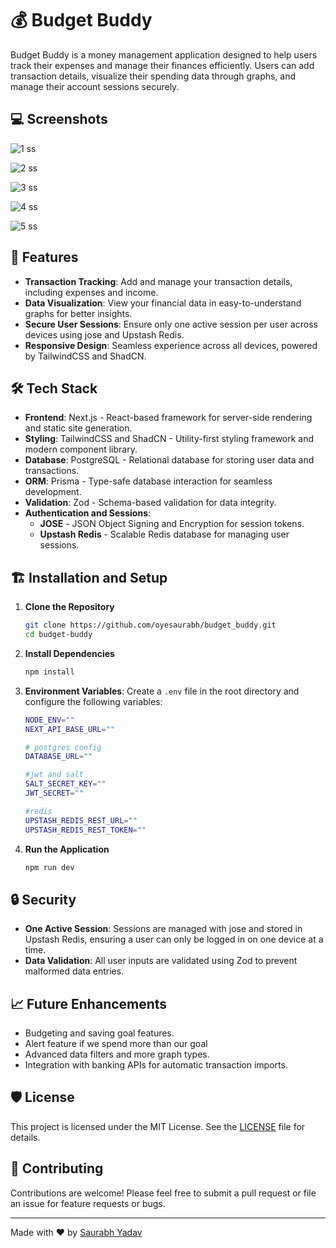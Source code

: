 # 💰 Budget Buddy

Budget Buddy is a money management application designed to help users track their expenses and manage their finances efficiently. Users can add transaction details, visualize their spending data through graphs, and manage their account sessions securely.

## 💻 Screenshots

![1 ss](https://github.com/user-attachments/assets/06a980bd-982b-4488-bb33-6b8acd3a8dd5)
<br>

![2 ss](https://github.com/user-attachments/assets/c44be634-fd8c-45a9-8db6-3e0c19b81b30)
<br>

![3 ss](https://github.com/user-attachments/assets/aa28759a-fbd2-482d-bd45-a806e67e271d)
<br>

![4 ss](https://github.com/user-attachments/assets/a9b6bb8c-237d-4e9f-9466-3175cb155350)
<br>

![5 ss](https://github.com/user-attachments/assets/546b2eed-052e-46fc-96a8-17eb8ef6b8f4)
<br>

## 🚀 Features

- **Transaction Tracking**: Add and manage your transaction details, including expenses and income.
- **Data Visualization**: View your financial data in easy-to-understand graphs for better insights.
- **Secure User Sessions**: Ensure only one active session per user across devices using jose and Upstash Redis.
- **Responsive Design**: Seamless experience across all devices, powered by TailwindCSS and ShadCN.

## 🛠️ Tech Stack

- **Frontend**: Next.js - React-based framework for server-side rendering and static site generation.
- **Styling**: TailwindCSS and ShadCN - Utility-first styling framework and modern component library.
- **Database**: PostgreSQL - Relational database for storing user data and transactions.
- **ORM**: Prisma - Type-safe database interaction for seamless development.
- **Validation**: Zod - Schema-based validation for data integrity.
- **Authentication and Sessions**:
  - **JOSE** - JSON Object Signing and Encryption for session tokens.
  - **Upstash Redis** - Scalable Redis database for managing user sessions.

## 🏗️ Installation and Setup

1. **Clone the Repository**
   ```bash
   git clone https://github.com/oyesaurabh/budget_buddy.git
   cd budget-buddy
   ```
2. **Install Dependencies**
   ```bash
   npm install
   ```
3. **Environment Variables**: Create a `.env` file in the root directory and configure the following variables:

   ```bash
   NODE_ENV=""
   NEXT_API_BASE_URL=""

   # postgres config
   DATABASE_URL=""

   #jwt and salt
   SALT_SECRET_KEY=""
   JWT_SECRET=""

   #redis
   UPSTASH_REDIS_REST_URL=""
   UPSTASH_REDIS_REST_TOKEN=""
   ```

4. **Run the Application**
   ```bash
   npm run dev
   ```

## 🔒 Security

- **One Active Session**: Sessions are managed with jose and stored in Upstash Redis, ensuring a user can only be logged in on one device at a time.
- **Data Validation**: All user inputs are validated using Zod to prevent malformed data entries.

## 📈 Future Enhancements

- Budgeting and saving goal features.
- Alert feature if we spend more than our goal
- Advanced data filters and more graph types.
- Integration with banking APIs for automatic transaction imports.

## 🛡️ License

This project is licensed under the MIT License. See the [LICENSE](./LICENSE) file for details.

## 🤝 Contributing

Contributions are welcome! Please feel free to submit a pull request or file an issue for feature requests or bugs.

---

Made with ❤️ by [Saurabh Yadav](https://github.com/oyesaurabh)
